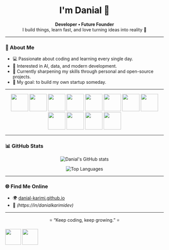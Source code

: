 <h1 align="center">I'm Danial 👋</h1>

<p align="center">
  <b>Developer • Future Founder</b><br>
  I build things, learn fast, and love turning ideas into reality 🚀
</p>

---

### 🧩 About Me
- 💻 Passionate about coding and learning every single day.  
- 🧠 Interested in AI, data, and modern development.  
- 🌱 Currently sharpening my skills through personal and open-source projects.  
- 🚀 My goal: to build my own startup someday.  

---

<p align="center">
  <!-- Skill Logos -->
  <img src="https://cdn.jsdelivr.net/gh/devicons/devicon/icons/python/python-original.svg" width="55" />
  <img src="https://cdn.jsdelivr.net/gh/devicons/devicon/icons/csharp/csharp-original.svg" width="55" />
  <img src="https://cdn.jsdelivr.net/gh/devicons/devicon/icons/php/php-original.svg" width="55" />
  <img src="https://cdn.jsdelivr.net/gh/devicons/devicon/icons/html5/html5-original.svg" width="55" />
  <img src="https://cdn.jsdelivr.net/gh/devicons/devicon/icons/css3/css3-original.svg" width="55" />
  <img src="https://cdn.jsdelivr.net/gh/devicons/devicon/icons/javascript/javascript-original.svg" width="55" />
  <img src="https://cdn.jsdelivr.net/gh/devicons/devicon/icons/numpy/numpy-original.svg" width="55" />
  <img src="https://cdn.jsdelivr.net/gh/devicons/devicon/icons/pandas/pandas-original.svg" width="55" />
  <img src="https://cdn.jsdelivr.net/gh/devicons/devicon/icons/scikitlearn/scikitlearn-original.svg" width="55" />
  <img src="https://cdn.jsdelivr.net/gh/devicons/devicon/icons/opencv/opencv-original.svg" width="55" />
  <img src="https://cdn.jsdelivr.net/gh/devicons/devicon/icons/git/git-original.svg" width="55" />
  <img src="https://cdn.jsdelivr.net/gh/devicons/devicon/icons/vscode/vscode-original.svg" width="55" />
</p>

---

### 📊 GitHub Stats
<p align="center">
  <img src="https://github-readme-stats.vercel.app/api?username=Danial-Karimi&show_icons=true&theme=tokyonight" alt="Danial's GitHub stats" />
</p>

<p align="center">
  <img src="https://github-readme-stats.vercel.app/api/top-langs/?username=Danial-Karimi&layout=compact&theme=tokyonight" alt="Top Languages" />
</p>

---

### 🌐 Find Me Online
- 🌍 [danial-karimi.github.io](https://danial-karimi.github.io)  
- 💼 *(https://in/danialkarimidev)*  

---

<p align="center">
  ⭐ “Keep coding, keep growing.” ⭐
</p>  <img src="https://cdn.jsdelivr.net/gh/devicons/devicon/icons/git/git-original.svg" width="50" />
  <img src="https://cdn.jsdelivr.net/gh/devicons/devicon/icons/vscode/vscode-original.svg" width="50" />
</p>

